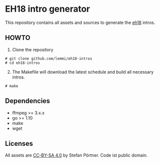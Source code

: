 # EH18 intro generator

This repository contains all assets and sources to generate the [eh18](https://eh18.easterhegg.eu/) intros.

## HOWTO

1. Clone the repository
```shell
# git clone github.com/lemmi/eh18-intros
# cd eh18-intros
```
2. The Makefile will download the latest schedule and build all necessary intros. 
```shell
# make
```
## Dependencies

* ffmpeg >= 3.x.x
* go >= 1.10
* make
* wget

## Licenses

All assets are [CC-BY-SA 4.0](https://creativecommons.org/licenses/by-sa/4.0/) by Stefan Pörtner.
Code ist public domain.
